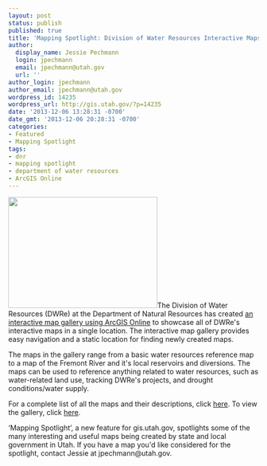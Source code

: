 ```yaml
---
layout: post
status: publish
published: true
title: 'Mapping Spotlight: Division of Water Resources Interactive Maps'
author:
  display_name: Jessie Pechmann
  login: jpechmann
  email: jpechmann@utah.gov
  url: ''
author_login: jpechmann
author_email: jpechmann@utah.gov
wordpress_id: 14235
wordpress_url: http://gis.utah.gov/?p=14235
date: '2013-12-06 13:28:31 -0700'
date_gmt: '2013-12-06 20:28:31 -0700'
categories:
- Featured
- Mapping Spotlight
tags:
- dnr
- mapping spotlight
- department of water resources
- ArcGIS Online
---
```

<p><a href="{{ "/downloads/DWReGallery.jpg" | prepend: site.baseurl }}"><img src="{{ "/images/DWReGallery-300x223.jpg" | prepend: site.baseurl }}" alt="" title="DWReGallery" width="300" height="223" class="inline-text-left" /></a>The Division of Water Resources (DWRe) at the Department of Natural Resources has created <a href="http://utahdnr.maps.arcgis.com/apps/PublicGallery/index.html?appid=85fc79669ffc421787501a7a9185a980&group=05b76e9c026248c3971ebe9da4f864ae">an interactive map gallery using ArcGIS Online</a> to showcase all of DWRe's interactive maps in a single location. The interactive map gallery provides easy navigation and a static location for finding newly created maps.  </p>
<p>The maps in the gallery range from a basic water resources reference map to a map of the Fremont River and it's local reservoirs and diversions. The maps can be used to reference anything related to water resources, such as water-related land use, tracking DWRe's projects, and drought conditions/water supply. </p>
<p>For a complete list of all the maps and their descriptions, click <a href="https://docs.google.com/a/utah.gov/document/d/1IQhoxOXuF7wtxF1xBoPCswS1brTJ8rlGkYzTnLRg67c/edit">here</a>. To view the gallery, click <a href="http://utahdnr.maps.arcgis.com/apps/PublicGallery/index.html?appid=85fc79669ffc421787501a7a9185a980&group=05b76e9c026248c3971ebe9da4f864ae">here</a>.</p>
<p>‘Mapping Spotlight’, a new feature for gis.utah.gov, spotlights some of the many interesting and useful maps being created by state and local government in Utah. If you have a map you'd like considered for the spotlight, contact Jessie at jpechmann@utah.gov.</p>
